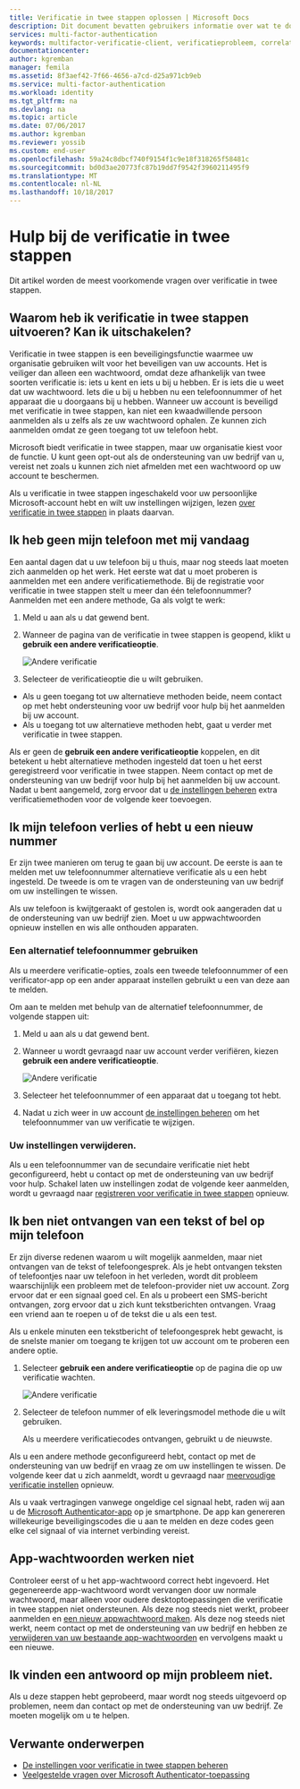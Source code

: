 ```yaml
---
title: Verificatie in twee stappen oplossen | Microsoft Docs
description: Dit document bevatten gebruikers informatie over wat te doen als ze worden uitgevoerd in een probleem met de Azure multi-factor Authentication.
services: multi-factor-authentication
keywords: multifactor-verificatie-client, verificatieprobleem, correlatie-ID
documentationcenter: 
author: kgremban
manager: femila
ms.assetid: 8f3aef42-7f66-4656-a7cd-d25a971cb9eb
ms.service: multi-factor-authentication
ms.workload: identity
ms.tgt_pltfrm: na
ms.devlang: na
ms.topic: article
ms.date: 07/06/2017
ms.author: kgremban
ms.reviewer: yossib
ms.custom: end-user
ms.openlocfilehash: 59a24c8dbcf740f9154f1c9e18f318265f58481c
ms.sourcegitcommit: bd0d3ae20773fc87b19dd7f9542f3960211495f9
ms.translationtype: MT
ms.contentlocale: nl-NL
ms.lasthandoff: 10/18/2017
---
```

# <a name="get-help-with-two-step-verification"></a>Hulp bij de verificatie in twee stappen
Dit artikel worden de meest voorkomende vragen over verificatie in twee stappen. 

## <a name="why-do-i-have-to-perform-two-step-verification-can-i-turn-it-off"></a>Waarom heb ik verificatie in twee stappen uitvoeren? Kan ik uitschakelen?

Verificatie in twee stappen is een beveiligingsfunctie waarmee uw organisatie gebruiken wilt voor het beveiligen van uw accounts. Het is veiliger dan alleen een wachtwoord, omdat deze afhankelijk van twee soorten verificatie is: iets u kent en iets u bij u hebben. Er is iets die u weet dat uw wachtwoord. Iets die u bij u hebben nu een telefoonnummer of het apparaat die u doorgaans bij u hebben. Wanneer uw account is beveiligd met verificatie in twee stappen, kan niet een kwaadwillende persoon aanmelden als u zelfs als ze uw wachtwoord ophalen. Ze kunnen zich aanmelden omdat ze geen toegang tot uw telefoon hebt. 

Microsoft biedt verificatie in twee stappen, maar uw organisatie kiest voor de functie. U kunt geen opt-out als de ondersteuning van uw bedrijf van u, vereist net zoals u kunnen zich niet afmelden met een wachtwoord op uw account te beschermen. 

Als u verificatie in twee stappen ingeschakeld voor uw persoonlijke Microsoft-account hebt en wilt uw instellingen wijzigen, lezen [over verificatie in twee stappen](https://support.microsoft.com/help/12408/microsoft-account-about-two-step-verification) in plaats daarvan. 

## <a name="i-dont-have-my-phone-with-me-today"></a>Ik heb geen mijn telefoon met mij vandaag

Een aantal dagen dat u uw telefoon bij u thuis, maar nog steeds laat moeten zich aanmelden op het werk. Het eerste wat dat u moet proberen is aanmelden met een andere verificatiemethode. Bij de registratie voor verificatie in twee stappen stelt u meer dan één telefoonnummer? Aanmelden met een andere methode, Ga als volgt te werk:

1. Meld u aan als u dat gewend bent.
2. Wanneer de pagina van de verificatie in twee stappen is geopend, klikt u **gebruik een andere verificatieoptie**.

   ![Andere verificatie](./media/multi-factor-authentication-end-user-troubleshoot/diff_option.png)

3. Selecteer de verificatieoptie die u wilt gebruiken. 
  - Als u geen toegang tot uw alternatieve methoden beide, neem contact op met hebt ondersteuning voor uw bedrijf voor hulp bij het aanmelden bij uw account.
  - Als u toegang tot uw alternatieve methoden hebt, gaat u verder met verificatie in twee stappen.

Als er geen de **gebruik een andere verificatieoptie** koppelen, en dit betekent u hebt alternatieve methoden ingesteld dat toen u het eerst geregistreerd voor verificatie in twee stappen. Neem contact op met de ondersteuning van uw bedrijf voor hulp bij het aanmelden bij uw account. Nadat u bent aangemeld, zorg ervoor dat u [de instellingen beheren](multi-factor-authentication-end-user-manage-settings.md) extra verificatiemethoden voor de volgende keer toevoegen. 

## <a name="i-lost-my-phone-or-got-a-new-number"></a>Ik mijn telefoon verlies of hebt u een nieuw nummer
Er zijn twee manieren om terug te gaan bij uw account. De eerste is aan te melden met uw telefoonnummer alternatieve verificatie als u een hebt ingesteld. De tweede is om te vragen van de ondersteuning van uw bedrijf om uw instellingen te wissen.

Als uw telefoon is kwijtgeraakt of gestolen is, wordt ook aangeraden dat u de ondersteuning van uw bedrijf zien. Moet u uw appwachtwoorden opnieuw instellen en wis alle onthouden apparaten. 

### <a name="use-an-alternate-phone-number"></a>Een alternatief telefoonnummer gebruiken
Als u meerdere verificatie-opties, zoals een tweede telefoonnummer of een verificator-app op een ander apparaat instellen gebruikt u een van deze aan te melden.

Om aan te melden met behulp van de alternatief telefoonnummer, de volgende stappen uit:

1. Meld u aan als u dat gewend bent.
2. Wanneer u wordt gevraagd naar uw account verder verifiëren, kiezen **gebruik een andere verificatieoptie**.
   
   ![Andere verificatie](./media/multi-factor-authentication-end-user-troubleshoot/diff_option.png)

3. Selecteer het telefoonnummer of een apparaat dat u toegang tot hebt.
4. Nadat u zich weer in uw account [de instellingen beheren](multi-factor-authentication-end-user-manage-settings.md) om het telefoonnummer van uw verificatie te wijzigen.

### <a name="clear-your-settings"></a>Uw instellingen verwijderen.
Als u een telefoonnummer van de secundaire verificatie niet hebt geconfigureerd, hebt u contact op met de ondersteuning van uw bedrijf voor hulp. Schakel laten uw instellingen zodat de volgende keer aanmelden, wordt u gevraagd naar [registreren voor verificatie in twee stappen](multi-factor-authentication-end-user-first-time.md) opnieuw.

## <a name="i-am-not-receiving-a-text-or-call-on-my-phone"></a>Ik ben niet ontvangen van een tekst of bel op mijn telefoon
Er zijn diverse redenen waarom u wilt mogelijk aanmelden, maar niet ontvangen van de tekst of telefoongesprek. Als je hebt ontvangen teksten of telefoontjes naar uw telefoon in het verleden, wordt dit probleem waarschijnlijk een probleem met de telefoon-provider niet uw account. Zorg ervoor dat er een signaal goed cel. En als u probeert een SMS-bericht ontvangen, zorg ervoor dat u zich kunt tekstberichten ontvangen. Vraag een vriend aan te roepen u of de tekst die u als een test. 

Als u enkele minuten een tekstbericht of telefoongesprek hebt gewacht, is de snelste manier om toegang te krijgen tot uw account om te proberen een andere optie.

1. Selecteer **gebruik een andere verificatieoptie** op de pagina die op uw verificatie wachten.
   
    ![Andere verificatie](./media/multi-factor-authentication-end-user-troubleshoot/diff_option.png)
2. Selecteer de telefoon nummer of elk leveringsmodel methode die u wilt gebruiken.
   
    Als u meerdere verificatiecodes ontvangen, gebruikt u de nieuwste.

Als u een andere methode geconfigureerd hebt, contact op met de ondersteuning van uw bedrijf en vraag ze om uw instellingen te wissen. De volgende keer dat u zich aanmeldt, wordt u gevraagd naar [meervoudige verificatie instellen](multi-factor-authentication-end-user-first-time.md) opnieuw.

Als u vaak vertragingen vanwege ongeldige cel signaal hebt, raden wij aan u de [Microsoft Authenticator-app](microsoft-authenticator-app-how-to.md) op je smartphone. De app kan genereren willekeurige beveiligingscodes die u aan te melden en deze codes geen elke cel signaal of via internet verbinding vereist.

## <a name="app-passwords-are-not-working"></a>App-wachtwoorden werken niet
Controleer eerst of u het app-wachtwoord correct hebt ingevoerd. Het gegenereerde app-wachtwoord wordt vervangen door uw normale wachtwoord, maar alleen voor oudere desktoptoepassingen die verificatie in twee stappen niet ondersteunen. Als deze nog steeds niet werkt, probeer aanmelden en [een nieuw appwachtwoord maken](multi-factor-authentication-end-user-app-passwords.md).  Als deze nog steeds niet werkt, neem contact op met de ondersteuning van uw bedrijf en hebben ze [verwijderen van uw bestaande app-wachtwoorden](../multi-factor-authentication-manage-users-and-devices.md) en vervolgens maakt u een nieuwe.

## <a name="i-didnt-find-an-answer-to-my-problem"></a>Ik vinden een antwoord op mijn probleem niet.
Als u deze stappen hebt geprobeerd, maar wordt nog steeds uitgevoerd op problemen, neem dan contact op met de ondersteuning van uw bedrijf. Ze moeten mogelijk om u te helpen.

## <a name="related-topics"></a>Verwante onderwerpen
* [De instellingen voor verificatie in twee stappen beheren](multi-factor-authentication-end-user-manage-settings.md)  
* [Veelgestelde vragen over Microsoft Authenticator-toepassing](microsoft-authenticator-app-faq.md)

